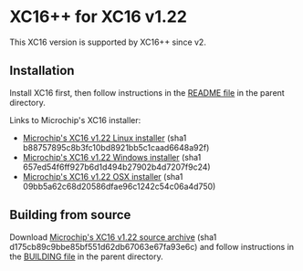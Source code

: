 # XC16++ for XC16 v1.22

This XC16 version is supported by XC16++ since v2.

## Installation

Install XC16 first, then follow instructions in the [README file](../README.md)
in the parent directory.

Links to Microchip's XC16 installer:
- [Microchip's XC16 v1.22 Linux installer](http://ww1.microchip.com/downloads/en/DeviceDoc/xc16-v1.22-full-install-linux-installer.run) (sha1 b88757895c8b3fc10bd8921bb5c1caad6648a92f)
- [Microchip's XC16 v1.22 Windows installer](http://ww1.microchip.com/downloads/en/DeviceDoc/xc16-v1.22-full-install-windows-installer.exe) (sha1 657ed54f6ff927b6d1d494b27902b4d7207f9c24)
- [Microchip's XC16 v1.22 OSX installer](http://ww1.microchip.com/downloads/en/DeviceDoc/xc16-v1.22-full-install-osx-installer.dmg) (sha1 09bb5a62c68d20586dfae96c1242c54c06a4d750)

## Building from source

Download [Microchip's XC16 v1.22 source archive](http://ww1.microchip.com/downloads/en/DeviceDoc/xc16-v1.22-src.zip)
(sha1 d175cb89c9bbe85bf551d62db67063e67fa93e6c) and follow instructions in the
[BUILDING file](../BUILDING.md) in the parent directory.
